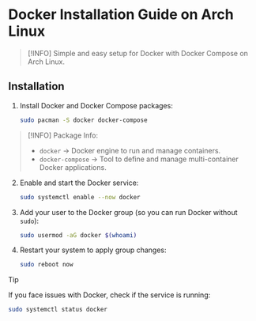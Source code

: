 # Docker Installation Guide on Arch Linux

> [!INFO]
> Simple and easy setup for Docker with Docker Compose on Arch Linux.

## Installation

1. Install Docker and Docker Compose packages:

   ```sh
   sudo pacman -S docker docker-compose
   ```

> [!INFO] Package Info:
>
> - `docker` → Docker engine to run and manage containers.
> - `docker-compose` → Tool to define and manage multi-container Docker applications.

2. Enable and start the Docker service:

   ```sh
   sudo systemctl enable --now docker
   ```

3. Add your user to the Docker group (so you can run Docker without `sudo`):

   ```sh
   sudo usermod -aG docker $(whoami)
   ```

4. Restart your system to apply group changes:

   ```sh
   sudo reboot now
   ```

> [!TIP]
> If you face issues with Docker, check if the service is running:

```sh
sudo systemctl status docker
```
